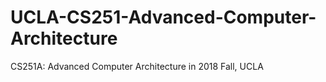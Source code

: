# UCLA-CS251-Advanced-Computer-Architecture
CS251A: Advanced Computer Architecture in 2018 Fall, UCLA
